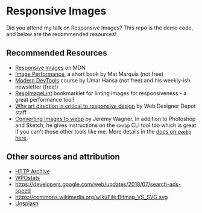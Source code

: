 # Responsive Images

Did you attend my talk on Responsive Images? This repo is the demo code, and below are the recommended resources!

## Recommended Resources

- [Responsive Images](https://developer.mozilla.org/en-US/docs/Learn/HTML/Multimedia_and_embedding/Responsive_images) on MDN
- [Image Performance](https://abookapart.com/products/image-performance), a short book by Mat Marquis (not free)
- [Modern DevTools](https://moderndevtools.com/) course by Umar Hansa (not free) and his weekly-ish newsletter (free!)
- [RespImageLint](https://ausi.github.io/respimagelint/) bookmarklet for linting images for responsiveness - a great performance tool!
- [Why art direction is critical to responsive design](https://www.webdesignerdepot.com/2017/04/why-art-direction-is-critical-to-responsive-design/) by Web Designer Depot staff
- [Converting Images to webp](https://www.smashingmagazine.com/2018/07/converting-images-to-webp/) by Jeremy Wagner. In addition to Photoshop and Sketch, he gives instructions on the `cwebp` CLI tool too which is great if you can't those other tools like me. More details in the [docs on `cwebp` here](https://developers.google.com/speed/webp/docs/cwebp).

## Other sources and attribution

- [HTTP Archive](https://www.httparchive.org)
- [WPOstats](https://wpostats.com/)
- https://developers.google.com/web/updates/2018/07/search-ads-speed
- https://commons.wikimedia.org/wiki/File:Bitmap_VS_SVG.svg
- [Unsplash](https://unsplash.com)
